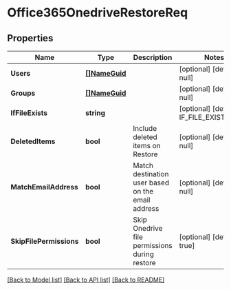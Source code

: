 # Office365OnedriveRestoreReq

## Properties
Name | Type | Description | Notes
------------ | ------------- | ------------- | -------------
**Users** | [**[]NameGuid**](NameGUID.md) |  | [optional] [default to null]
**Groups** | [**[]NameGuid**](NameGUID.md) |  | [optional] [default to null]
**IfFileExists** | **string** |  | [optional] [default to IF_FILE_EXISTS.SKIP]
**DeletedItems** | **bool** | Include deleted items on Restore | [optional] [default to null]
**MatchEmailAddress** | **bool** | Match destination user based on the email address | [optional] [default to null]
**SkipFilePermissions** | **bool** | Skip Onedrive file permissions during restore | [optional] [default to true]

[[Back to Model list]](../README.md#documentation-for-models) [[Back to API list]](../README.md#documentation-for-api-endpoints) [[Back to README]](../README.md)

